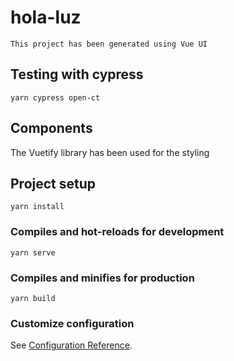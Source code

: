 # hola-luz
```
This project has been generated using Vue UI
```
## Testing with cypress
```
yarn cypress open-ct
```
## Components

The Vuetify library has been used for the styling

## Project setup
```
yarn install
```

### Compiles and hot-reloads for development
```
yarn serve
```

### Compiles and minifies for production
```
yarn build
```

### Customize configuration
See [Configuration Reference](https://cli.vuejs.org/config/).
